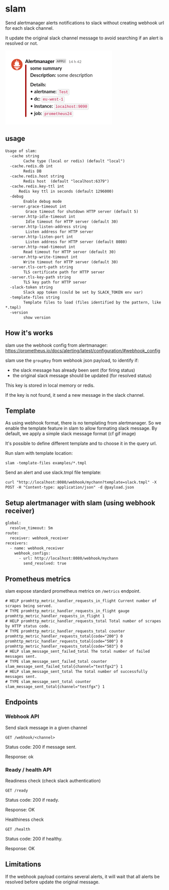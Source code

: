 # slam
Send alertmanager alerts notifications to slack without creating webhook url for each slack channel.

It update the original slack channel message to avoid searching if an alert is resolved or not.

![](examples/slam.gif)

## usage

```
Usage of slam:
  -cache string
    	Cache type (local or redis) (default "local")
  -cache.redis.db int
    	Redis DB
  -cache.redis.host string
    	Redis host  (default "localhost:6379")
  -cache.redis.key-ttl int
      Redis key ttl in seconds (default 1296000)
  -debug
    	Enable debug mode
  -server.grace-timeout int
    	 Grace timeout for shutdown HTTP server (default 5)
  -server.http-idle-timeout int
    	 Idle timeout for HTTP server (default 30)
  -server.http-listen-address string
    	 Listen address for HTTP server
  -server.http-listen-port int
    	 Listen address for HTTP server (default 8080)
  -server.http-read-timeout int
    	Read timeout for HTTP server (default 30)
  -server.http-write-timeout int
    	Write timeout for HTTP server (default 30)
  -server.tls-cert-path string
    	TLS certificate path for HTTP server
  -server.tls-key-path string
    	TLS key path for HTTP server
  -slack-token string
    	Slack app token (could be set by SLACK_TOKEN env var)
  -template-files string
    	Template files to load (files identified by the pattern, like *.tmpl)
  -version
    	show version
```

## How it's works

slam use the webhook config from alertmanager: https://prometheus.io/docs/alerting/latest/configuration/#webhook_config

slam use the `groupKey` from webhook json payload, to identify if:
* the slack message has already been sent (for firing status)
* the original slack message should be updated (for resolved status)

This key is stored in local memory or redis.

If the key is not found, it send a new message in the slack channel.


## Template

As using webhook format, there is no templating from alertmanager. So we enable the template feature in slam to allow formating slack message. By default, we apply a simple slack message format (cf gif image)

It's possible to define different template and to choose it in the query url.

Run slam with template location:
```
slam -template-files examples/*.tmpl
```

Send an alert and use slack.tmpl file template:
```
curl "http://localhost:8080/webhook/mychann?template=slack.tmpl" -X POST -H "Content-type: application/json" -d @payload.json
```

## Setup alertmanager with slam (using webhook receiver)

```
global:
  resolve_timeout: 5m
route:
  receiver: webhook_receiver
receivers:
  - name: webhook_receiver
    webhook_configs:
      - url: http://localhost:8080/webhook/mychann
        send_resolved: true
```

## Prometheus metrics

slam expose standard prometheus metrics on `/metrics` endpoint.

```
# HELP promhttp_metric_handler_requests_in_flight Current number of scrapes being served.
# TYPE promhttp_metric_handler_requests_in_flight gauge
promhttp_metric_handler_requests_in_flight 1
# HELP promhttp_metric_handler_requests_total Total number of scrapes by HTTP status code.
# TYPE promhttp_metric_handler_requests_total counter
promhttp_metric_handler_requests_total{code="200"} 0
promhttp_metric_handler_requests_total{code="500"} 0
promhttp_metric_handler_requests_total{code="503"} 0
# HELP slam_message_sent_failed_total The total number of failed messages sent.
# TYPE slam_message_sent_failed_total counter
slam_message_sent_failed_total{channel="testfgx2"} 1
# HELP slam_message_sent_total The total number of successfully messages sent.
# TYPE slam_message_sent_total counter
slam_message_sent_total{channel="testfgx"} 1
```

## Endpoints

### Webhook API

Send slack message in a given channel
```
GET /webhook/<channel>
```
Status code: 200 if message sent.

Response: ok


### Ready / health API

Readiness check (check slack authentication)
```
GET /ready
```
Status code: 200 if ready.

Response: OK

Healthiness check
```
GET /health
```
Status code: 200 if healthy.

Response: OK

## Limitations

If the webhook payload contains several alerts, it will wait that all alerts be resolved before update the original message.
